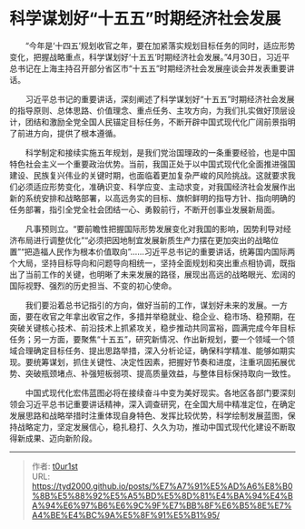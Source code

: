 # 科学谋划好“十五五”时期经济社会发展


　　“今年是‘十四五’规划收官之年，要在加紧落实规划目标任务的同时，适应形势变化，把握战略重点，科学谋划好‘十五五’时期经济社会发展。”4月30日，习近平总书记在上海主持召开部分省区市“十五五”时期经济社会发展座谈会并发表重要讲话。

　　习近平总书记的重要讲话，深刻阐述了科学谋划好“十五五”时期经济社会发展的指导原则、总体思路、价值理念、重点任务、主攻方向，为我们扎实做好顶层设计，团结和激励全党全国人民锚定目标任务，不断开辟中国式现代化广阔前景指明了前进方向，提供了根本遵循。

　　科学制定和接续实施五年规划，是我们党治国理政的一条重要经验，也是中国特色社会主义一个重要政治优势。当前，我国正处于以中国式现代化全面推进强国建设、民族复兴伟业的关键时期，也面临着更加复杂严峻的风险挑战。这就要求我们必须适应形势变化，准确识变、科学应变、主动求变，对我国经济社会发展作出新的系统安排和战略部署，以高远务实的目标、旗帜鲜明的指导方针、指向明确的任务部署，指引全党全社会团结一心、勇毅前行，不断开创事业发展新局面。

　　凡事预则立。“要前瞻性把握国际形势发展变化对我国的影响，因势利导对经济布局进行调整优化”“必须把因地制宜发展新质生产力摆在更加突出的战略位置”“把造福人民作为根本价值取向”……习近平总书记的重要讲话，统筹国内国际两个大局，坚持目标导向和问题导向相统一，坚持全面规划和突出重点相协调，既指出了当前工作的关键，也明晰了未来发展的路径，展现出高远的战略眼光、宏阔的国际视野、强烈的历史担当、不变的初心使命。

　　我们要沿着总书记指引的方向，做好当前的工作，谋划好未来的发展。一方面，要在收官之年拿出收官之作，多措并举稳就业、稳企业、稳市场、稳预期，在突破关键核心技术、前沿技术上抓紧攻关，稳步推动共同富裕，圆满完成今年目标任务；另一方面，要聚焦“十五五”，研究新情况、作出新规划，要一个领域一个领域合理确定目标任务、提出思路举措，深入分析论证，确保科学精准、能够如期实现。要统筹谋划，抓住关键性、决定性因素，把握好节奏和进度，注重巩固拓展优势、突破瓶颈堵点、补强短板弱项、提高质量效益，与整体目标保持取向一致性。

　　中国式现代化宏伟蓝图必将在接续奋斗中变为美好现实。各地区各部门要深刻领会习近平总书记重要讲话精神，深入调查研究，在全国大局中精准定位，在确定发展思路和战略举措时注重体现自身特色、发挥比较优势，科学绘制发展蓝图，保持战略定力，坚定发展信心，稳扎稳打、久久为功，推动中国式现代化建设不断取得新成果、迈向新阶段。

---

> 作者: [t0ur1st](https://github.com/tyd2000)  
> URL: https://tyd2000.github.io/posts/%E7%A7%91%E5%AD%A6%E8%B0%8B%E5%88%92%E5%A5%BD%E5%8D%81%E4%BA%94%E4%BA%94%E6%97%B6%E6%9C%9F%E7%BB%8F%E6%B5%8E%E7%A4%BE%E4%BC%9A%E5%8F%91%E5%B1%95/  

